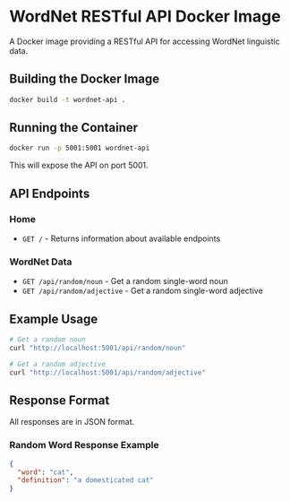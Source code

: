 # WordNet RESTful API Docker Image

A Docker image providing a RESTful API for accessing WordNet linguistic data.

## Building the Docker Image

```bash
docker build -t wordnet-api .
```

## Running the Container

```bash
docker run -p 5001:5001 wordnet-api
```

This will expose the API on port 5001.

## API Endpoints

### Home
- `GET /` - Returns information about available endpoints

### WordNet Data
- `GET /api/random/noun` - Get a random single-word noun
- `GET /api/random/adjective` - Get a random single-word adjective

## Example Usage

```bash
# Get a random noun
curl "http://localhost:5001/api/random/noun"

# Get a random adjective
curl "http://localhost:5001/api/random/adjective"
```

## Response Format

All responses are in JSON format.

### Random Word Response Example

```json
{
  "word": "cat",
  "definition": "a domesticated cat"
}
``` 